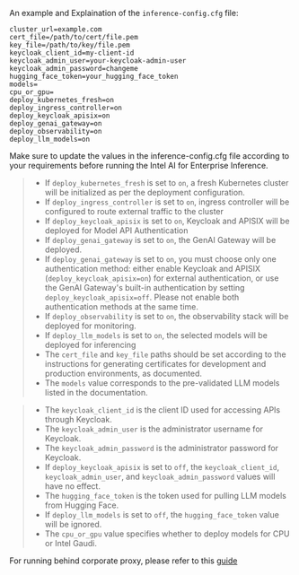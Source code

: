 An example and Explaination of the `inference-config.cfg` file:
`````
cluster_url=example.com
cert_file=/path/to/cert/file.pem
key_file=/path/to/key/file.pem
keycloak_client_id=my-client-id
keycloak_admin_user=your-keycloak-admin-user
keycloak_admin_password=changeme
hugging_face_token=your_hugging_face_token
models=
cpu_or_gpu=
deploy_kubernetes_fresh=on
deploy_ingress_controller=on
deploy_keycloak_apisix=on
deploy_genai_gateway=on
deploy_observability=on
deploy_llm_models=on

`````
Make sure to update the values in the inference-config.cfg file according to your requirements before running the Intel AI for Enterprise Inference.


>
> - If `deploy_kubernetes_fresh` is set to `on`, a fresh Kubernetes cluster will be initialized as per the deployment configuration.
> - If `deploy_ingress_controller` is set to `on`, ingress controller will be configured to route external traffic to the cluster
> - If `deploy_keycloak_apisix` is set to `on`, Keycloak and APISIX will be deployed for Model API Authentication
> - If `deploy_genai_gateway` is set to `on`, the GenAI Gateway will be deployed.
> - If `deploy_genai_gateway` is set to `on`, you must choose only one authentication method: either enable Keycloak and APISIX (`deploy_keycloak_apisix=on`) for external authentication, or use the GenAI Gateway's built-in authentication by setting `deploy_keycloak_apisix=off`. Please not enable both authentication methods at the same time.
> - If `deploy_observability` is set to `on`, the observability stack will be deployed for monitoring.
> - If `deploy_llm_models` is set to `on`, the selected models will be deployed for inferencing
> - The `cert_file` and `key_file` paths should be set according to the instructions for generating certificates for development and production environments, as documented.
> - The `models` value corresponds to the pre-validated LLM models listed in the documentation.

> - The `keycloak_client_id` is the client ID used for accessing APIs through Keycloak.
> - The `keycloak_admin_user` is the administrator username for Keycloak.
> - The `keycloak_admin_password` is the administrator password for Keycloak.
> - If `deploy_keycloak_apisix` is set to `off`, the `keycloak_client_id`, `keycloak_admin_user`, and `keycloak_admin_password` values will have no effect.
> - The `hugging_face_token` is the token used for pulling LLM models from Hugging Face. 
> - If `deploy_llm_models` is set to `off`, the `hugging_face_token` value will be ignored.
> - The `cpu_or_gpu` value specifies whether to deploy models for CPU or Intel Gaudi.
>

For running behind corporate proxy, please refer to this [guide](./running-behind-proxy.md)
